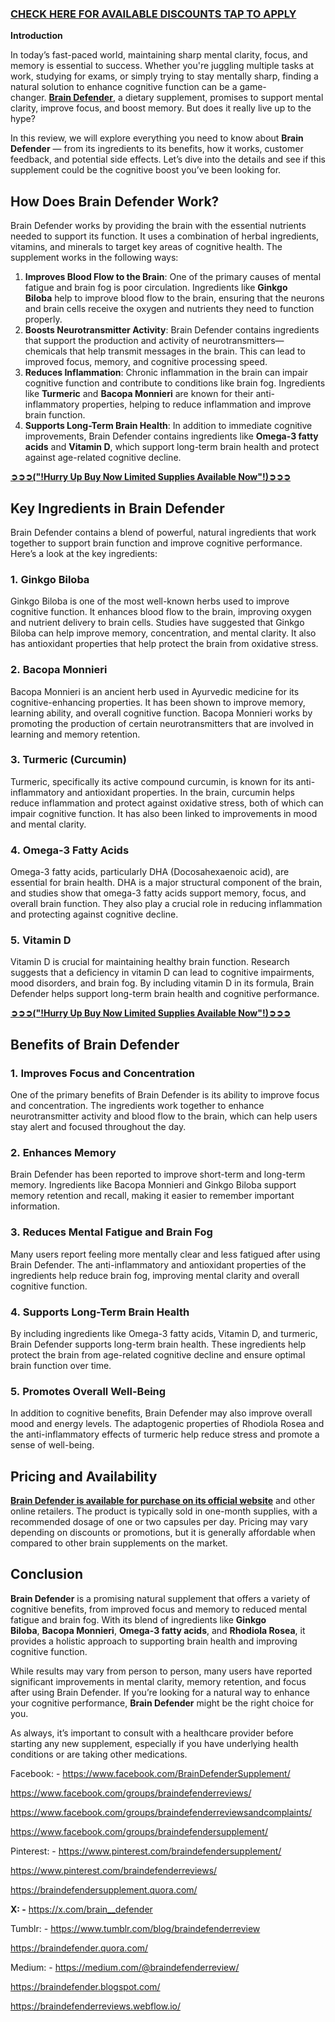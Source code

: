 <h3 id="CHECK-HERE-FOR-AVAILABLE-DISCOUNTS-TAP-TO-APPLY"><a class="font-bold underline hover:text-accent/75" href="https://ketoflu.org/Brain" rel="noopener noreferrer nofollow ugc"><strong>CHECK HERE FOR AVAILABLE DISCOUNTS TAP TO APPLY</strong></a></h3>
<p><strong>Introduction</strong></p>
<p>In today&rsquo;s fast-paced world, maintaining sharp mental clarity, focus, and memory is essential to success. Whether you're juggling multiple tasks at work, studying for exams, or simply trying to stay mentally sharp, finding a natural solution to enhance cognitive function can be a game-changer.&nbsp;<a class="font-bold underline hover:text-accent/75" href="https://braindefender.blogspot.com/" rel="noopener noreferrer nofollow ugc"><strong>Brain Defender</strong></a>, a dietary supplement, promises to support mental clarity, improve focus, and boost memory. But does it really live up to the hype?</p>
<p>In this review, we will explore everything you need to know about&nbsp;<strong>Brain Defender</strong>&nbsp;&mdash; from its ingredients to its benefits, how it works, customer feedback, and potential side effects. Let&rsquo;s dive into the details and see if this supplement could be the cognitive boost you&rsquo;ve been looking for.</p>
<h2 id="How-Does-Brain-Defender-Work?"><strong>How Does Brain Defender Work?</strong></h2>
<p>Brain Defender works by providing the brain with the essential nutrients needed to support its function. It uses a combination of herbal ingredients, vitamins, and minerals to target key areas of cognitive health. The supplement works in the following ways:</p>
<ol>
<li><strong>Improves Blood Flow to the Brain</strong>: One of the primary causes of mental fatigue and brain fog is poor circulation. Ingredients like&nbsp;<strong>Ginkgo Biloba</strong>&nbsp;help to improve blood flow to the brain, ensuring that the neurons and brain cells receive the oxygen and nutrients they need to function properly.</li>
<li><strong>Boosts Neurotransmitter Activity</strong>: Brain Defender contains ingredients that support the production and activity of neurotransmitters&mdash;chemicals that help transmit messages in the brain. This can lead to improved focus, memory, and cognitive processing speed.</li>
<li><strong>Reduces Inflammation</strong>: Chronic inflammation in the brain can impair cognitive function and contribute to conditions like brain fog. Ingredients like&nbsp;<strong>Turmeric</strong>&nbsp;and&nbsp;<strong>Bacopa Monnieri</strong>&nbsp;are known for their anti-inflammatory properties, helping to reduce inflammation and improve brain function.</li>
<li><strong>Supports Long-Term Brain Health</strong>: In addition to immediate cognitive improvements, Brain Defender contains ingredients like&nbsp;<strong>Omega-3 fatty acids</strong>&nbsp;and&nbsp;<strong>Vitamin D</strong>, which support long-term brain health and protect against age-related cognitive decline.</li>
</ol>
<p><a class="font-bold underline hover:text-accent/75" href="https://www.facebook.com/BrainDefenderSupplement/" rel="noopener noreferrer nofollow ugc"><strong>➲➲➲("!Hurry Up Buy Now Limited Supplies Available Now"!)➲➲➲</strong></a></p>
<h2 id="Key-Ingredients-in-Brain-Defender"><strong>Key Ingredients in Brain Defender</strong></h2>
<p>Brain Defender contains a blend of powerful, natural ingredients that work together to support brain function and improve cognitive performance. Here&rsquo;s a look at the key ingredients:</p>
<h3 id="1.-Ginkgo-Biloba">1.&nbsp;<strong>Ginkgo Biloba</strong></h3>
<p>Ginkgo Biloba is one of the most well-known herbs used to improve cognitive function. It enhances blood flow to the brain, improving oxygen and nutrient delivery to brain cells. Studies have suggested that Ginkgo Biloba can help improve memory, concentration, and mental clarity. It also has antioxidant properties that help protect the brain from oxidative stress.</p>
<h3 id="2.-Bacopa-Monnieri">2.&nbsp;<strong>Bacopa Monnieri</strong></h3>
<p>Bacopa Monnieri is an ancient herb used in Ayurvedic medicine for its cognitive-enhancing properties. It has been shown to improve memory, learning ability, and overall cognitive function. Bacopa Monnieri works by promoting the production of certain neurotransmitters that are involved in learning and memory retention.</p>
<h3 id="3.-Turmeric-(Curcumin)">3.&nbsp;<strong>Turmeric (Curcumin)</strong></h3>
<p>Turmeric, specifically its active compound curcumin, is known for its anti-inflammatory and antioxidant properties. In the brain, curcumin helps reduce inflammation and protect against oxidative stress, both of which can impair cognitive function. It has also been linked to improvements in mood and mental clarity.</p>
<h3 id="4.-Omega-3-Fatty-Acids">4.&nbsp;<strong>Omega-3 Fatty Acids</strong></h3>
<p>Omega-3 fatty acids, particularly DHA (Docosahexaenoic acid), are essential for brain health. DHA is a major structural component of the brain, and studies show that omega-3 fatty acids support memory, focus, and overall brain function. They also play a crucial role in reducing inflammation and protecting against cognitive decline.</p>
<h3 id="5.-Vitamin-D">5.&nbsp;<strong>Vitamin D</strong></h3>
<p>Vitamin D is crucial for maintaining healthy brain function. Research suggests that a deficiency in vitamin D can lead to cognitive impairments, mood disorders, and brain fog. By including vitamin D in its formula, Brain Defender helps support long-term brain health and cognitive performance.</p>
<p><a class="font-bold underline hover:text-accent/75" href="https://www.facebook.com/BrainDefenderSupplement/" rel="noopener noreferrer nofollow ugc"><strong>➲➲➲("!Hurry Up Buy Now Limited Supplies Available Now"!)➲➲➲</strong></a></p>
<h2 id="Benefits-of-Brain-Defender"><strong>Benefits of Brain Defender</strong></h2>
<h3 id="1.-Improves-Focus-and-Concentration">1.&nbsp;<strong>Improves Focus and Concentration</strong></h3>
<p>One of the primary benefits of Brain Defender is its ability to improve focus and concentration. The ingredients work together to enhance neurotransmitter activity and blood flow to the brain, which can help users stay alert and focused throughout the day.</p>
<h3 id="2.-Enhances-Memory">2.&nbsp;<strong>Enhances Memory</strong></h3>
<p>Brain Defender has been reported to improve short-term and long-term memory. Ingredients like Bacopa Monnieri and Ginkgo Biloba support memory retention and recall, making it easier to remember important information.</p>
<h3 id="3.-Reduces-Mental-Fatigue-and-Brain-Fog">3.&nbsp;<strong>Reduces Mental Fatigue and Brain Fog</strong></h3>
<p>Many users report feeling more mentally clear and less fatigued after using Brain Defender. The anti-inflammatory and antioxidant properties of the ingredients help reduce brain fog, improving mental clarity and overall cognitive function.</p>
<h3 id="4.-Supports-Long-Term-Brain-Health">4.&nbsp;<strong>Supports Long-Term Brain Health</strong></h3>
<p>By including ingredients like Omega-3 fatty acids, Vitamin D, and turmeric, Brain Defender supports long-term brain health. These ingredients help protect the brain from age-related cognitive decline and ensure optimal brain function over time.</p>
<h3 id="5.-Promotes-Overall-Well-Being">5.&nbsp;<strong>Promotes Overall Well-Being</strong></h3>
<p>In addition to cognitive benefits, Brain Defender may also improve overall mood and energy levels. The adaptogenic properties of Rhodiola Rosea and the anti-inflammatory effects of turmeric help reduce stress and promote a sense of well-being.</p>
<h2 id="Pricing-and-Availability"><strong>Pricing and Availability</strong></h2>
<p><a class="font-bold underline hover:text-accent/75" href="https://ketoflu.org/Brain" rel="noopener noreferrer nofollow ugc"><strong>Brain Defender is available for purchase on its official website</strong></a>&nbsp;and other online retailers. The product is typically sold in one-month supplies, with a recommended dosage of one or two capsules per day. Pricing may vary depending on discounts or promotions, but it is generally affordable when compared to other brain supplements on the market.</p>
<h2 id="Conclusion"><strong>Conclusion</strong></h2>
<p><strong>Brain Defender</strong>&nbsp;is a promising natural supplement that offers a variety of cognitive benefits, from improved focus and memory to reduced mental fatigue and brain fog. With its blend of ingredients like&nbsp;<strong>Ginkgo Biloba</strong>,&nbsp;<strong>Bacopa Monnieri</strong>,&nbsp;<strong>Omega-3 fatty acids</strong>, and&nbsp;<strong>Rhodiola Rosea</strong>, it provides a holistic approach to supporting brain health and improving cognitive function.</p>
<p>While results may vary from person to person, many users have reported significant improvements in mental clarity, memory retention, and focus after using Brain Defender. If you&rsquo;re looking for a natural way to enhance your cognitive performance,&nbsp;<strong>Brain Defender</strong>&nbsp;might be the right choice for you.</p>
<p>As always, it&rsquo;s important to consult with a healthcare provider before starting any new supplement, especially if you have underlying health conditions or are taking other medications.</p>
<p>Facebook: -&nbsp;<a class="font-bold underline hover:text-accent/75" href="https://www.facebook.com/BrainDefenderSupplement/" rel="noopener noreferrer nofollow ugc">https://www.facebook.com/BrainDefenderSupplement/</a></p>
<p><a class="font-bold underline hover:text-accent/75" href="https://www.facebook.com/groups/braindefenderreviews/" rel="noopener noreferrer nofollow ugc">https://www.facebook.com/groups/braindefenderreviews/</a></p>
<p><a class="font-bold underline hover:text-accent/75" href="https://www.facebook.com/groups/braindefenderreviewsandcomplaints/" rel="noopener noreferrer nofollow ugc">https://www.facebook.com/groups/braindefenderreviewsandcomplaints/</a></p>
<p><a class="font-bold underline hover:text-accent/75" href="https://www.facebook.com/groups/braindefendersupplement/" rel="noopener noreferrer nofollow ugc">https://www.facebook.com/groups/braindefendersupplement/</a></p>
<p>Pinterest: -&nbsp;<a class="font-bold underline hover:text-accent/75" href="https://www.pinterest.com/braindefendersupplement/" rel="noopener noreferrer nofollow ugc">https://www.pinterest.com/braindefendersupplement/</a></p>
<p><a class="font-bold underline hover:text-accent/75" href="https://www.pinterest.com/braindefenderreviews/" rel="noopener noreferrer nofollow ugc">https://www.pinterest.com/braindefenderreviews/</a></p>
<p><a class="font-bold underline hover:text-accent/75" href="https://braindefendersupplement.quora.com/" rel="noopener noreferrer nofollow ugc">https://braindefendersupplement.quora.com/</a></p>
<p><strong>X: -</strong>&nbsp;<a class="font-bold underline hover:text-accent/75" href="https://x.com/brain__defender" rel="noopener noreferrer nofollow ugc">https://x.com/brain__defender</a></p>
<p>Tumblr: -&nbsp;<a class="font-bold underline hover:text-accent/75" href="https://www.tumblr.com/blog/braindefenderreview" rel="noopener noreferrer nofollow ugc">https://www.tumblr.com/blog/braindefenderreview</a></p>
<p><a class="font-bold underline hover:text-accent/75" href="https://braindefender.quora.com/" rel="noopener noreferrer nofollow ugc">https://braindefender.quora.com/</a></p>
<p>Medium: -&nbsp;<a class="font-bold underline hover:text-accent/75" href="https://medium.com/@braindefenderreview/" rel="noopener noreferrer nofollow ugc">https://medium.com/@braindefenderreview/</a></p>
<p><a class="font-bold underline hover:text-accent/75" href="https://braindefender.blogspot.com/" rel="noopener noreferrer nofollow ugc">https://braindefender.blogspot.com/</a></p>
<p><a class="font-bold underline hover:text-accent/75" href="https://braindefenderreviews.webflow.io/" rel="noopener noreferrer nofollow ugc">https://braindefenderreviews.webflow.io/</a></p>
